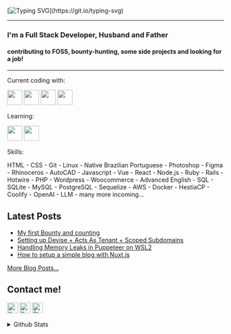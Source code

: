 [![Typing SVG](https://readme-typing-svg.demolab.com?font=Fira+Mono&weight=900&size=32&pause=1000&color=00F706&random=false&width=435&lines=Hey%2C+there!;Thanks+for+visiting!)](https://git.io/typing-svg)

---

### I'm a Full Stack Developer, Husband and Father

#### contributing to FOSS, bounty-hunting, some side projects and looking for a job!

---

Current coding with:

<img src="https://img.shields.io/badge/Laravel-black?logo=laravel" height="35px" /> <img src="https://img.shields.io/badge/Rails-black?logo=rubyonrails&logoColor=darkred" height="35px" /> <img src="https://img.shields.io/badge/Vue-black?logo=vuedotjs" height="35px" /> <img src="https://img.shields.io/badge/Hotwire-black?logo=hotwire" height="35px" />

Learning:

<img src="https://img.shields.io/badge/Rust-black?logo=rust" height="35px" /> <img src="https://img.shields.io/badge/React-black?logo=react" height="35px" />

Skills:


HTML - CSS - Git - Linux - Native Brazilian Portuguese - Photoshop - Figma - Rhinoceros - AutoCAD - Javascript - Vue - React - Node.js - Ruby - Rails - Hotwire - PHP - Wordpress - Woocommerce - Advanced English - SQL - SQLite - MySQL - PostgreSQL - Sequelize - AWS - Docker - HestiaCP - Coolify - OpenAI - LLM - many more incoming...


## Latest Posts

<!-- START POSTS -->
- [My first Bounty and counting](https://luanestradioto.com/blog/my-first-bounty-and-counting)
- [Setting up Devise + Acts As Tenant + Scoped Subdomains](https://luanestradioto.com/blog/setting-up-devise-acts-as-tenant-scoped-subdomains)
- [Handling Memory Leaks in Puppeteer on WSL2](https://luanestradioto.com/blog/handling-memory-leaks-in-puppeteer-on-wsl2)
- [How to setup a simple blog with Nuxt.js](https://luanestradioto.com/blog/how-to-setup-a-simple-blog-with-nuxtjs)
<!-- END POSTS -->

[More Blog Posts...](https://luanestradioto.com/blog)

## Contact me!
[<img src="https://img.shields.io/badge/email-282C34?logo=gmail&logoColor=white&style=for-the-badge" alt="X.com logo" title="X.com" height="25" target="_blank" />](mailto:luanestradioto@gmail.com)
[<img src="https://img.shields.io/badge/X.com-282C34?logo=x&logoColor=white&style=for-the-badge" alt="X.com logo" title="X.com" height="25" target="_blank" />](https://x.com/EstradiotoLuan)
[<img src="https://img.shields.io/badge/Stack%20Overflow-282C34?logo=stackoverflow&logoColor=FE7A16&style=for-the-badge" alt="Stack Overflow logo" title="Stack Overflow" height="25" target="_blank" />](https://stackoverflow.com/users/19746527/lestra)
<details>
<summary>Github Stats</summary>

![Lestra's GitHub stats](https://github-readme-stats.vercel.app/api?username=lestradioto&show_icons=true&theme=tokyonight)

</details>